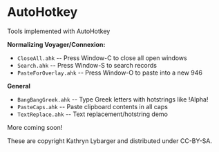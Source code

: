 AutoHotkey
=======

Tools implemented with AutoHotkey

**Normalizing Voyager/Connexion:**

* `CloseAll.ahk` -- Press Window-C to close all open windows
* `Search.ahk` -- Press Window-S to search records
* `PasteForOverlay.ahk` -- Press Window-O to paste into a new 946 

**General**

* `BangBangGreek.ahk` -- Type Greek letters with hotstrings like !Alpha!
* `PasteCaps.ahk` -- Paste clipboard contents in all caps
* `TextReplace.ahk` -- Text replacement/hotstring demo

More coming soon!

These are copyright Kathryn Lybarger and distributed under CC-BY-SA.
